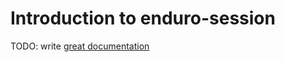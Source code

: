 # Introduction to enduro-session

TODO: write [great documentation](http://jacobian.org/writing/great-documentation/what-to-write/)
